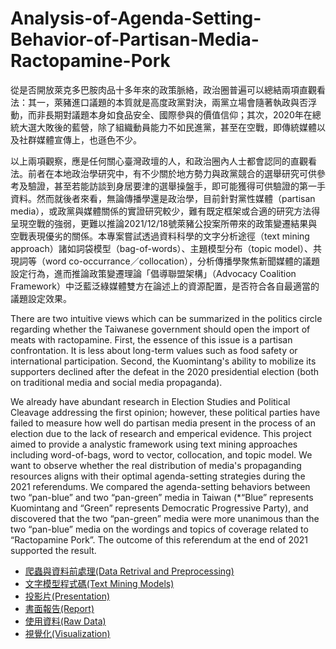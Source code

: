 # Analysis-of-Agenda-Setting-Behavior-of-Partisan-Media-Ractopamine-Pork
從是否開放萊克多巴胺肉品十多年來的政策脈絡，政治圈普遍可以總結兩項直觀看法：其一，萊豬進口議題的本質就是高度政黨對決，兩黨立場會隨著執政與否浮動，而非長期對議題本身如食品安全、國際參與的價值信仰；其次，2020年在總統大選大敗後的藍營，除了組織動員能力不如民進黨，甚至在空戰，即傳統媒體以及社群媒體宣傳上，也遜色不少。

以上兩項觀察，應是任何關心臺灣政壇的人，和政治圈內人士都會認同的直觀看法。前者在本地政治學研究中，有不少關於地方勢力與政黨競合的選舉研究可供參考及驗證，甚至若能訪談到身居要津的選舉操盤手，即可能獲得可供驗證的第一手資料。然而就後者來看，無論傳播學還是政治學，目前針對黨性媒體（partisan media），或政黨與媒體關係的實證研究較少，難有既定框架或合適的研究方法得呈現空戰的強弱，更難以推論2021/12/18號萊豬公投案所帶來的政策變遷結果與空戰表現優劣的關係。本專案嘗試透過資料科學的文字分析途徑（text mining approach）諸如詞袋模型（bag-of-words）、主題模型分布（topic model）、共現詞等（word co-occurrance／collocation），分析傳播學聚焦新聞媒體的議題設定行為，進而推論政策變遷理論「倡導聯盟架構」（Advocacy Coalition Framework）中泛藍泛綠媒體雙方在論述上的資源配置，是否符合各自最適當的議題設定效果。

There are two intuitive views which can be summarized in the politics circle regarding whether the Taiwanese government should open the import of meats with ractopamine. First, the essence of this issue is a partisan confrontation. It is less about long-term values such as food safety or international participation. Second, the Kuomintang's ability to mobilize its supporters declined after the defeat in the 2020 presidential election (both on traditional media and social media propaganda).

We already have abundant research in Election Studies and Political Cleavage addressing the first opinion; however, these political parties have failed to measure how well do partisan media present in the process of an election due to the lack of research and emperical evidence. This project aimed to provide a analystic framework using text mining approaches including word-of-bags, word to vector, collocation, and topic model. We want to observe whether the real distribution of media's propaganding resources aligns with their optimal agenda-setting strategies during the 2021 referendums. We compared the agenda-setting behaviors between two “pan-blue” and two “pan-green” media in Taiwan (*“Blue” represents Kuomintang and “Green” represents Democratic Progressive Party), and discovered that the two “pan-green” media were more unanimous than the two “pan-blue” media on the wordings and topics of coverage related to “Ractopamine Pork”. The outcome of this referendum at the end of 2021 supported the result.


- [爬蟲與資料前處理(Data Retrival and Preprocessing)](preprocessing)
- [文字模型程式碼(Text Mining Models)](model)
- [投影片(Presentation)](presentation.pdf)
- [書面報告(Report)](writing_sample.pdf)
- [使用資料(Raw Data)](data)
- [視覺化(Visualization)](plot)
